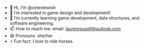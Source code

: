 - 👋 Hi, I’m @celestewish
- 👀 I’m interested in game design and development!
- 🌱 I’m currently learning game development, data structures, and software engineering.
- 📫 How to reach me: email: laurenrousell@outlook.com
- 😄 Pronouns: she/her
- ⚡ Fun fact: I love to ride horses.

<!---
celestewish/celestewish is a ✨ special ✨ repository because its `README.md` (this file) appears on your GitHub profile.
You can click the Preview link to take a look at your changes.
--->
